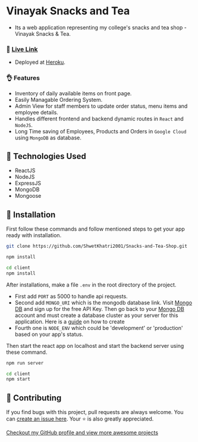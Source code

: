 # Vinayak Snacks and Tea

* Its a web application representing my college's snacks and tea shop - Vinayak Snacks & Tea.

### 👀 [Live Link](https://vinayak-snacks-and-tea.herokuapp.com/) 

* Deployed at [Heroku](https://heroku.com).

### 👌 Features
*  Inventory of daily available items on front page.
*  Easily Managable Ordering System.
*  Admin View for staff members to update order status, menu items and employee details.
*  Handles different frontend and backend dynamic routes in `React` and `NodeJS`.
*  Long Time saving of Employees, Products and Orders in `Google Cloud` using `MongoDB` as database.

## :rocket: Technologies Used

* ReactJS
* NodeJS
* ExpressJS
* MongoDB
* Mongoose

## 🧰 Installation

First follow these commands and follow mentioned steps to get your app ready with installation.

```bash
git clone https://github.com/ShwetKhatri2001/Snacks-and-Tea-Shop.git
```

```bash
npm install 
```

```bash
cd client
npm install 
```

After installations, make a file `.env` in the root directory of the project. 
* First add `PORT` as 5000 to handle api requests. 
* Second add `MONGO_URI` which is the mongodb database link.
Visit [Mongo DB](https://www.mongodb.com/) and sign up for the free API Key. Then go back to your [Mongo DB](https://www.mongodb.com/) account and must create a database cluster as your server for this application. Here is a [guide](https://docs.mongodb.com/manual/tutorial/atlas-free-tier-setup/) on how to create
* Fourth one is `NODE_ENV` which could be 'development' or 'production' based on your app's status.

Then start the react app on localhost and start the backend server using these command.

```bash
npm run server
```

```bash
cd client
npm start 
```

##  🎇 Contributing

If you find bugs with this project, pull requests are always welcome. You can [create an issue here](https://github.com/ShwetKhatri2001/Snacks-and-Tea-Shop/issues/new).
Your :star: is also greatly appreciated.

[Checkout my GitHub profile and view more awesome projects](https://github.com/ShwetKhatri2001)
